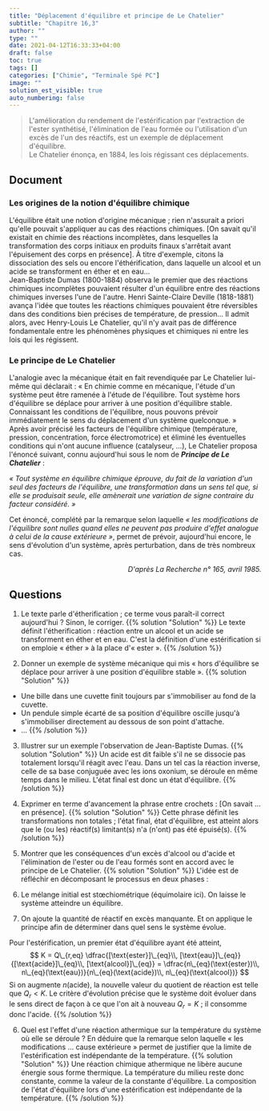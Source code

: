 ```yaml
---
title: "Déplacement d'équilibre et principe de Le Chatelier"
subtitle: "Chapitre 16,3"
author: ""
type: ""
date: 2021-04-12T16:33:33+04:00
draft: false
toc: true
tags: []
categories: ["Chimie", "Terminale Spé PC"]
image: ""
solution_est_visible: true
auto_numbering: false
---
```


> L'amélioration du rendement de l'estérification par l'extraction de l'ester synthétisé, l'élimination de l'eau formée ou l'utilisation d'un excès de l'un des réactifs, est un exemple de déplacement d'équilibre.\
Le Chatelier énonça, en 1884, les lois régissant ces déplacements.

## Document

### Les origines de la notion d'équilibre chimique

L'équilibre était une notion d'origine mécanique ; rien n'assurait a priori qu'elle pouvait s'appliquer au cas des réactions chimiques. [On savait qu'il existait en chimie des réactions incomplètes, dans lesquelles la transformation des corps initiaux en produits finaux s'arrêtait avant l'épuisement des corps en présence]. À titre d'exemple, citons la dissociation des sels ou encore l'éthérification, dans laquelle un alcool et un acide se transforment en éther et en eau...\
Jean-Baptiste Dumas (1800-1884) observa le premier que des réactions chimiques incomplètes pouvaient résulter d'un équilibre entre des réactions chimiques inverses l'une de l'autre.
Henri Sainte-Claire Deville (1818-1881) avança l'idée que toutes les réactions chimiques pouvaient être réversibles dans des conditions bien précises de température, de pression... Il admit alors, avec Henry-Louis Le Chatelier, qu'il n'y avait pas de différence fondamentale entre les phénomènes physiques et chimiques ni entre les lois qui les régissent.

### Le principe de Le Chatelier

L'analogie avec la mécanique était en fait revendiquée par Le Chatelier lui-même qui déclarait : « En chimie comme en mécanique, l'étude d'un système peut être ramenée à l'étude de l'équilibre. Tout système hors d'équilibre se déplace pour arriver à une position d'équilibre stable. Connaissant les conditions de l'équilibre, nous pouvons prévoir immédiatement le sens du déplacement d'un système quelconque. »\
Après avoir précisé les facteurs de l'équilibre chimique (température, pression, concentration, force électromotrice) et éliminé les éventuelles conditions qui n'ont aucune influence (catalyseur, ...), Le Chatelier proposa l'énoncé suivant, connu aujourd'hui sous le nom de ***Principe de Le Chatelier*** :

*« Tout système en équilibre chimique éprouve, du fait de la variation d'un seul des facteurs de l'équilibre, une transformation dans un sens tel que, si elle se produisait seule, elle amènerait une variation de signe contraire du facteur considéré. »*

Cet énoncé, complété par la remarque selon laquelle *« les modifications de l'équilibre sont nulles quand elles ne peuvent pas produire d'effet analogue à celui de la cause extérieure »*, permet de prévoir, aujourd'hui encore, le sens d'évolution d'un système, après perturbation, dans de très nombreux cas.

<div style="text-align: right;">
<em>D'après La Recherche n° 165, avril 1985.</em>
</div>

## Questions

1. Le texte parle d'étherification ; ce terme vous paraît-il correct aujourd'hui ? Sinon, le corriger.
{{% solution "Solution" %}}
Le texte définit l'étherification : réaction entre un alcool et un acide se transforment en éther et en eau. C'est la définition d'une estérification si on emploie « éther » à la place d'« ester ».
{{% /solution %}}

2. Donner un exemple de système mécanique qui mis « hors d'équilibre se déplace pour arriver à une position d'équilibre stable ».
{{% solution "Solution" %}}
- Une bille dans une cuvette finit toujours par s'immobiliser au fond de la cuvette.
- Un pendule simple écarté de sa position d'équilibre oscille jusqu'à s'immobiliser directement au dessous de son point d'attache.
- ...
{{% /solution %}}

3. Illustrer sur un exemple l'observation de Jean-Baptiste Dumas.
{{% solution "Solution" %}}
Un acide est dit faible s'il ne se dissocie pas totalement lorsqu'il réagit avec l'eau. Dans un tel cas la réaction inverse, celle de sa base conjuguée avec les ions oxonium, se déroule en même temps dans le milieu. L'état final est donc un état d'équilibre.
{{% /solution %}}

4. Exprimer en terme d'avancement la phrase entre crochets : [On savait ... en présence].
{{% solution "Solution" %}}
Cette phrase définit les transformations non totales ; l'état final, état d'équilibre, est atteint alors que le (ou les) réactif(s) limitant(s) n'a (n'ont) pas été épuisé(s).
{{% /solution %}}

5. Montrer que les conséquences d'un excès d'alcool ou d'acide et l'élimination de l'ester ou de l'eau formés sont en accord avec le principe de Le Chatelier.
{{% solution "Solution" %}}
L'idée est de réfléchir en décomposant le processus en deux phases : 
1. Le mélange initial est stœchiométrique (équimolaire ici). On laisse le système atteindre un équilibre.
2. On ajoute la quantité de réactif en excès manquante. Et on applique le principe afin de déterminer dans quel sens le système évolue.

Pour l'estérification, un premier état d'équilibre ayant été atteint,
$$
    K = Q\_{r,eq} \dfrac{[\text{ester}]\_{eq}\\, [\text{eau}]\_{eq}}{[\text{acide}]\_{eq}\\, [\text{alcool}]\_{eq}} = \dfrac{n\_{eq}(\text{ester})\\, n\_{eq}(\text{eau})}{n\_{eq}(\text{acide})\\, n\_{eq}(\text{alcool})}
$$
Si on augmente $n(\text{acide})$, la nouvelle valeur du quotient de réaction est telle que $Q_r < K$. Le critère d'évolution précise que le système doit évoluer dans le sens direct de façon à ce que l'on ait à nouveau $Q_r = K$ ; il consomme donc l'acide.
{{% /solution %}}

6. Quel est l'effet d'une réaction athermique sur la température du système où elle se déroule ? En déduire que la remarque selon laquelle « les modifications ... cause extérieure » permet de justifier que la limite de l'estérification est indépendante de la température.
{{% solution "Solution" %}}
Une réaction chimique athermique ne libère aucune énergie sous forme thermique. La température du milieu reste donc constante, comme la valeur de la constante d'équilibre. La composition de l'état d'équilibre lors d'une estérification est indépendante de la température.
{{% /solution %}}